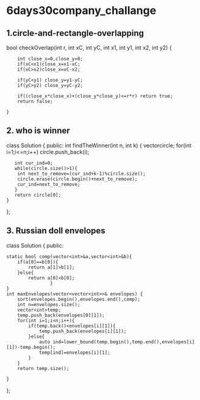 # 6days30company_challange

## 1.circle-and-rectangle-overlapping
bool checkOverlap(int r, int xC, int yC, int x1, int y1, int x2, int y2) {

        int close_x=0,close_y=0;
        if(xC<x1)close_x=x1-xC;
        if(xC>x2)close_x=xC-x2;

        if(yC<y1) close_y=y1-yC;
        if(yC>y2) close_y=yC-y2;

        if((close_x*close_x)+(close_y*close_y)<=r*r) return true;
        return false;

    }
 ## 2. who is winner

 class Solution {
public:
    int findTheWinner(int n, int k) {
       vector<int>circle;
       for(int i=1;i<=n;i++) circle.push_back(i);

       int cur_ind=0;
       while(circle.size()>1){
        int next_to_remove=(cur_ind+k-1)%circle.size();
        circle.erase(circle.begin()+next_to_remove);
        cur_ind=next_to_remove;
       } 
       return circle[0];
    }
};

 ## 3. Russian doll envelopes
 
 class Solution {
public:

    static bool comp(vector<int>&a,vector<int>&b){
        if(a[0]==b[0]){
            return a[1]>b[1];
        }else{
            return a[0]<b[0];
                    }
    }
    int maxEnvelopes(vector<vector<int>>& envelopes) {
        sort(envelopes.begin(),envelopes.end(),comp);
        int n=envelopes.size();
        vector<int>temp;
        temp.push_back(envelopes[0][1]);
        for(int i=1;i<n;i++){
            if(temp.back()<envelopes[i][1]){
                temp.push_back(envelopes[i][1]);
            }else{
                auto ind=lower_bound(temp.begin(),temp.end(),envelopes[i][1])-temp.begin();
                temp[ind]=envelopes[i][1];
            }
        }
        return temp.size();
        
    }
};
